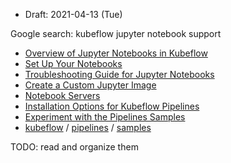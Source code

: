 * Draft: 2021-04-13 (Tue)

Google search: kubeflow jupyter notebook support

* [Overview of Jupyter Notebooks in Kubeflow](https://www.kubeflow.org/docs/components/notebooks/why-use-jupyter-notebook/)
* [Set Up Your Notebooks](https://www.kubeflow.org/docs/components/notebooks/setup/)
* [Troubleshooting Guide for Jupyter Notebooks](https://www.kubeflow.org/docs/components/notebooks/troubleshoot/)
* [Create a Custom Jupyter Image](https://www.kubeflow.org/docs/components/notebooks/custom-notebook/)
* [Notebook Servers](https://www.kubeflow.org/docs/components/notebooks/)
* [Installation Options for Kubeflow Pipelines](https://www.kubeflow.org/docs/components/pipelines/installation/overview/)
* [Experiment with the Pipelines Samples](https://www.kubeflow.org/docs/components/pipelines/tutorials/build-pipeline/)
* [kubeflow](https://github.com/kubeflow) / [pipelines](https://github.com/kubeflow/pipelines) / [samples](https://github.com/kubeflow/pipelines/tree/master/samples)

TODO: read and organize them